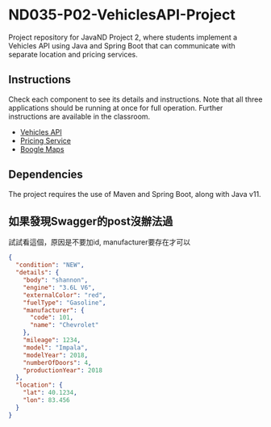 # ND035-P02-VehiclesAPI-Project

Project repository for JavaND Project 2, where students implement a Vehicles API using Java and Spring Boot that can communicate with separate location and pricing services.

## Instructions

Check each component to see its details and instructions. Note that all three applications
should be running at once for full operation. Further instructions are available in the classroom.

- [Vehicles API](vehicles-api/README.md)
- [Pricing Service](pricing-service/README.md)
- [Boogle Maps](boogle-maps/README.md)

## Dependencies

The project requires the use of Maven and Spring Boot, along with Java v11.


## 如果發現Swagger的post沒辦法過
試試看這個，原因是不要加id, manufacturer要存在才可以
```json
{
  "condition": "NEW",
  "details": {
    "body": "shannon",
    "engine": "3.6L V6",
    "externalColor": "red",
    "fuelType": "Gasoline",
    "manufacturer": {
      "code": 101,
      "name": "Chevrolet"
    },
    "mileage": 1234,
    "model": "Impala",
    "modelYear": 2018,
    "numberOfDoors": 4,
    "productionYear": 2018
  },
  "location": {
    "lat": 40.1234,
    "lon": 83.456
  }
}
```
